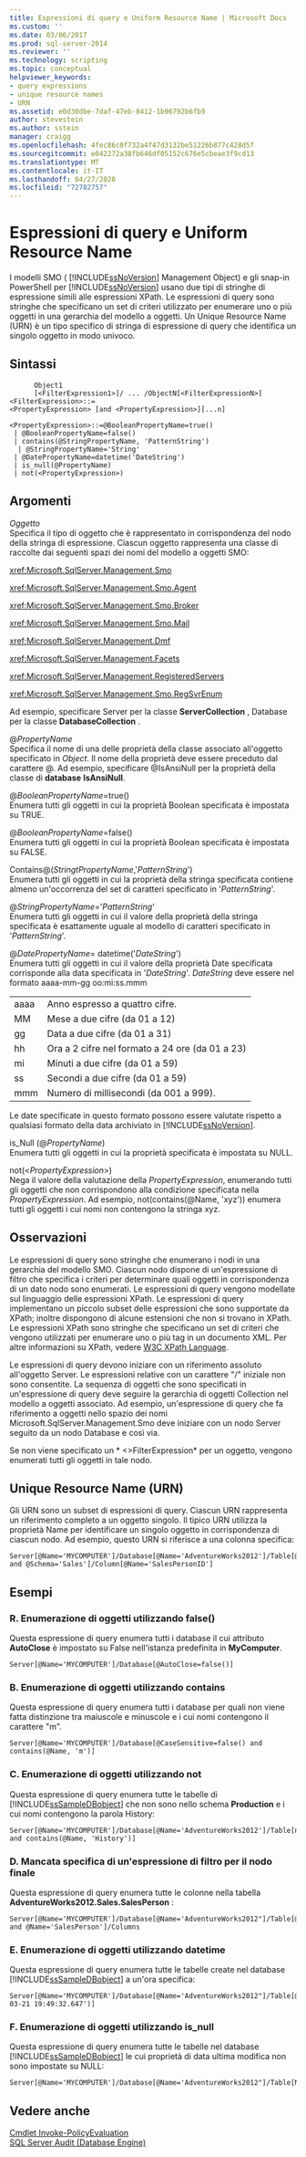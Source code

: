 ```yaml
---
title: Espressioni di query e Uniform Resource Name | Microsoft Docs
ms.custom: ''
ms.date: 03/06/2017
ms.prod: sql-server-2014
ms.reviewer: ''
ms.technology: scripting
ms.topic: conceptual
helpviewer_keywords:
- query expressions
- unique resource names
- URN
ms.assetid: e0d30dbe-7daf-47eb-8412-1b96792b6fb9
author: stevestein
ms.author: sstein
manager: craigg
ms.openlocfilehash: 4fec86c0f732a4f47d3132be51226b877c428d5f
ms.sourcegitcommit: e042272a38fb646df05152c676e5cbeae3f9cd13
ms.translationtype: MT
ms.contentlocale: it-IT
ms.lasthandoff: 04/27/2020
ms.locfileid: "72782757"
---
```

# <a name="query-expressions-and-uniform-resource-names"></a>Espressioni di query e Uniform Resource Name
  I modelli SMO ( [!INCLUDE[ssNoVersion](../includes/ssnoversion-md.md)] Management Object) e gli snap-in PowerShell per [!INCLUDE[ssNoVersion](../includes/ssnoversion-md.md)] usano due tipi di stringhe di espressione simili alle espressioni XPath. Le espressioni di query sono stringhe che specificano un set di criteri utilizzato per enumerare uno o più oggetti in una gerarchia del modello a oggetti. Un Unique Resource Name (URN) è un tipo specifico di stringa di espressione di query che identifica un singolo oggetto in modo univoco.  
  
## <a name="syntax"></a>Sintassi  
  
```
      Object1  
      [<FilterExpression1>]/ ... /ObjectN[<FilterExpressionN>]<FilterExpression>::=  
<PropertyExpression> [and <PropertyExpression>][...n]  
  
<PropertyExpression>::=@BooleanPropertyName=true()  
 | @BooleanPropertyName=false()  
 | contains(@StringPropertyName, 'PatternString')  
  | @StringPropertyName='String'  
 | @DatePropertyName=datetime('DateString')  
 | is_null(@PropertyName)  
 | not(<PropertyExpression>)  
```  
  
## <a name="arguments"></a>Argomenti  
 *Oggetto*  
 Specifica il tipo di oggetto che è rappresentato in corrispondenza del nodo della stringa di espressione. Ciascun oggetto rappresenta una classe di raccolte dai seguenti spazi dei nomi del modello a oggetti SMO:  
  
 <xref:Microsoft.SqlServer.Management.Smo>  
  
 <xref:Microsoft.SqlServer.Management.Smo.Agent>  
  
 <xref:Microsoft.SqlServer.Management.Smo.Broker>  
  
 <xref:Microsoft.SqlServer.Management.Smo.Mail>  
  
 <xref:Microsoft.SqlServer.Management.Dmf>  
  
 <xref:Microsoft.SqlServer.Management.Facets>  
  
 <xref:Microsoft.SqlServer.Management.RegisteredServers>  
  
 <xref:Microsoft.SqlServer.Management.Smo.RegSvrEnum>  
  
 Ad esempio, specificare Server per la classe **ServerCollection** , Database per la classe **DatabaseCollection** .  
  
 \@*PropertyName*  
 Specifica il nome di una delle proprietà della classe associato all'oggetto specificato in *Object*. Il nome della proprietà deve essere preceduto dal carattere \@. Ad esempio, specificare \@IsAnsiNull per la proprietà della classe di **database** **IsAnsiNull**.  
  
 \@*BooleanPropertyName*=true()  
 Enumera tutti gli oggetti in cui la proprietà Boolean specificata è impostata su TRUE.  
  
 \@*BooleanPropertyName*=false()  
 Enumera tutti gli oggetti in cui la proprietà Boolean specificata è impostata su FALSE.  
  
 Contains\@(*StringtPropertyName*,'*PatternString*')  
 Enumera tutti gli oggetti in cui la proprietà della stringa specificata contiene almeno un'occorrenza del set di caratteri specificato in '*PatternString*'.  
  
 \@*StringPropertyName*='*PatternString*'  
 Enumera tutti gli oggetti in cui il valore della proprietà della stringa specificata è esattamente uguale al modello di caratteri specificato in '*PatternString*'.  
  
 \@*DatePropertyName*= datetime('*DateString*')  
 Enumera tutti gli oggetti in cui il valore della proprietà Date specificata corrisponde alla data specificata in '*DateString*'. *DateString* deve essere nel formato aaaa-mm-gg oo:mi:ss.mmm  
  
|||  
|-|-|  
|aaaa|Anno espresso a quattro cifre.|  
|MM|Mese a due cifre (da 01 a 12)|  
|gg|Data a due cifre (da 01 a 31)|  
|hh|Ora a 2 cifre nel formato a 24 ore (da 01 a 23)|  
|mi|Minuti a due cifre (da 01 a 59)|  
|ss|Secondi a due cifre (da 01 a 59)|  
|mmm|Numero di millisecondi (da 001 a 999).|  
  
 Le date specificate in questo formato possono essere valutate rispetto a qualsiasi formato della data archiviato in [!INCLUDE[ssNoVersion](../includes/ssnoversion-md.md)].  
  
 is_Null (\@*PropertyName*)  
 Enumera tutti gli oggetti in cui la proprietà specificata è impostata su NULL.  
  
 not(\<*PropertyExpression*>)  
 Nega il valore della valutazione della *PropertyExpression*, enumerando tutti gli oggetti che non corrispondono alla condizione specificata nella *PropertyExpression*. Ad esempio, not(contains(\@Name, 'xyz')) enumera tutti gli oggetti i cui nomi non contengono la stringa xyz.  
  
## <a name="remarks"></a>Osservazioni  
 Le espressioni di query sono stringhe che enumerano i nodi in una gerarchia del modello SMO. Ciascun nodo dispone di un'espressione di filtro che specifica i criteri per determinare quali oggetti in corrispondenza di un dato nodo sono enumerati. Le espressioni di query vengono modellate sul linguaggio delle espressioni XPath. Le espressioni di query implementano un piccolo subset delle espressioni che sono supportate da XPath; inoltre dispongono di alcune estensioni che non si trovano in XPath. Le espressioni XPath sono stringhe che specificano un set di criteri che vengono utilizzati per enumerare uno o più tag in un documento XML. Per altre informazioni su XPath, vedere [W3C XPath Language](http://www.w3.org/TR/xpath20/).  
  
 Le espressioni di query devono iniziare con un riferimento assoluto all'oggetto Server. Le espressioni relative con un carattere "/" iniziale non sono consentite. La sequenza di oggetti che sono specificati in un'espressione di query deve seguire la gerarchia di oggetti Collection nel modello a oggetti associato. Ad esempio, un'espressione di query che fa riferimento a oggetti nello spazio dei nomi Microsoft.SqlServer.Management.Smo deve iniziare con un nodo Server seguito da un nodo Database e così via.  
  
 Se non viene specificato un * \<>FilterExpression* per un oggetto, vengono enumerati tutti gli oggetti in tale nodo.  
  
## <a name="uniform-resource-names-urn"></a>Unique Resource Name (URN)  
 Gli URN sono un subset di espressioni di query. Ciascun URN rappresenta un riferimento completo a un oggetto singolo. Il tipico URN utilizza la proprietà Name per identificare un singolo oggetto in corrispondenza di ciascun nodo. Ad esempio, questo URN si riferisce a una colonna specifica:  
  
```  
Server[@Name='MYCOMPUTER']/Database[@Name='AdventureWorks2012']/Table[@Name='SalesPerson' and @Schema='Sales']/Column[@Name='SalesPersonID']  
```  
  
## <a name="examples"></a>Esempi  
  
### <a name="a-enumerating-objects-using-false"></a>R. Enumerazione di oggetti utilizzando false()  
 Questa espressione di query enumera tutti i database il cui attributo **AutoClose** è impostato su False nell'istanza predefinita in **MyComputer**.  
  
```  
Server[@Name='MYCOMPUTER']/Database[@AutoClose=false()]  
```  
  
### <a name="b-enumerating-objects-using-contains"></a>B. Enumerazione di oggetti utilizzando contains  
 Questa espressione di query enumera tutti i database per quali non viene fatta distinzione tra maiuscole e minuscole e i cui nomi contengono il carattere "m".  
  
```  
Server[@Name='MYCOMPUTER']/Database[@CaseSensitive=false() and contains(@Name, 'm')]   
```  
  
### <a name="c-enumerating-objects-using-not"></a>C. Enumerazione di oggetti utilizzando not  
 Questa espressione di query enumera tutte le tabelle di [!INCLUDE[ssSampleDBobject](../includes/sssampledbobject-md.md)] che non sono nello schema **Production** e i cui nomi contengono la parola History:  
  
```  
Server[@Name='MYCOMPUTER']/Database[@Name='AdventureWorks2012']/Table[not(@Schema='Production') and contains(@Name, 'History')]  
```  
  
### <a name="d-not-supplying-a-filter-expression-for-the-final-node"></a>D. Mancata specifica di un'espressione di filtro per il nodo finale  
 Questa espressione di query enumera tutte le colonne nella tabella **AdventureWorks2012.Sales.SalesPerson** :  
  
```  
Server[@Name='MYCOMPUTER']/Database[@Name='AdventureWorks2012"]/Table[@Schema='Sales' and @Name='SalesPerson']/Columns  
```  
  
### <a name="e-enumerating-objects-using-datetime"></a>E. Enumerazione di oggetti utilizzando datetime  
 Questa espressione di query enumera tutte le tabelle create nel database [!INCLUDE[ssSampleDBobject](../includes/sssampledbobject-md.md)] a un'ora specifica:  
  
```  
Server[@Name='MYCOMPUTER']/Database[@Name='AdventureWorks2012"]/Table[@CreateDate=datetime('2008-03-21 19:49:32.647')]  
```  
  
### <a name="f-enumerating-objects-using-is_null"></a>F. Enumerazione di oggetti utilizzando is_null  
 Questa espressione di query enumera tutte le tabelle nel database [!INCLUDE[ssSampleDBobject](../includes/sssampledbobject-md.md)] le cui proprietà di data ultima modifica non sono impostate su NULL:  
  
```  
Server[@Name='MYCOMPUTER']/Database[@Name='AdventureWorks2012"]/Table[Not(is_null(@DateLastModified))]  
```  
  
## <a name="see-also"></a>Vedere anche  
 [Cmdlet Invoke-PolicyEvaluation](../database-engine/invoke-policyevaluation-cmdlet.md)   
 [SQL Server Audit &#40;Database Engine&#41;](../relational-databases/security/auditing/sql-server-audit-database-engine.md)  

